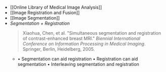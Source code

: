 - [[Online Library of Medical Image Analysis]]
- [[Image Registration and Fusion]]
- [[Image Segmentation]]
- *Segmentation + Registration*
  > Xiaohua, Chen, et al. "Simultaneous segmentation and registration of contrast-enhanced breast MRI." _Biennial International Conference on Information Processing in Medical Imaging_. Springer, Berlin, Heidelberg, 2005.
	- • Segmentation can aid registration
	  • Registration can aid segmentation
	  • Interleaving segmentation and registration